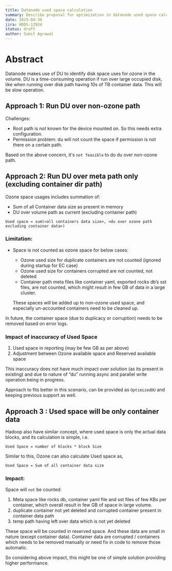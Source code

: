 ```yaml
---
title: Datanode used space calculation 
summary: Describe proposal for optimization in datanode used space calculation.
date: 2025-04-30
jira: HDDS-12924
status: draft
author: Sumit Agrawal
---
```

<!--
  Licensed under the Apache License, Version 2.0 (the "License");
  you may not use this file except in compliance with the License.
  You may obtain a copy of the License at
   http://www.apache.org/licenses/LICENSE-2.0
  Unless required by applicable law or agreed to in writing, software
  distributed under the License is distributed on an "AS IS" BASIS,
  WITHOUT WARRANTIES OR CONDITIONS OF ANY KIND, either express or implied.
  See the License for the specific language governing permissions and
  limitations under the License. See accompanying LICENSE file.
-->

# Abstract
Datanode makes use of DU to identify disk space uses for ozone in the volume.
DU is a time-consuming operation if run over large occupied disk, like when running over disk path having 10s of TB container data. This will be slow operation.


## Approach 1: Run DU over non-ozone path

Challenges:

- Root path is not known for the device mounted on. So this needs extra configuration.
- Permission problem: du will not count the space if permission is not there on a certain path.


Based on the above concern, it's `not feasible` to do du over non-ozone path.


## Approach 2: Run DU over meta path only (excluding container dir path)

Ozone space usages includes summation of:
- Sum of all Container data size as present in memory
- DU over volume path as current (excluding container path)

`Used space = sum(<all containers data size>, <du over ozone path excluding container data>)`

### Limitation:
- Space is not counted as ozone space for below cases:
  - Ozone used size for duplicate containers are not counted (ignored during startup for EC case)
  - Ozone used size for containers corrupted are not counted, not deleted
  - Container path meta files like container yaml, exported rocks db’s sst files, are not counted, which might result in few GB of data in a large cluster. 

  These spaces will be added up to non-ozone used space, and especially un-accounted containers need to be cleaned up.

In future, the container space (due to duplicacy or corruption) needs to be removed based on error logs.


### Impact of inaccuracy of Used Space

1. Used space in reporting (may be few GB as per above)
2. Adjustment between Ozone available space and Reserved available space

This inaccuracy does not have much impact over solution (as its present in existing) and due to nature of “du” running async and parallel write operation being in progress.

Approach to fits better in this scenario, can be provided as `OptimizedDU` and keeping previous support as well.

## Approach 3 : Used space will be only container data

Hadoop also have similar concept, where used space is only the actual data blocks, and its calculation is simple,
i.e. 

`Used Space = number of blocks * block Size`

Similar to this, Ozone can also calculate Used space as,

`Used Space = Sum of all container data size`

### Impact:

Space will `not` be counted:
1. Meta space like rocks db, container yaml file and sst files of few KBs per container, which overall result in few GB of space in large volume.
2. duplicate container not yet deleted and corrupted container present in container data path
3. temp path having left over data which is not yet deleted

These space will be counted in reserved space. And these data are small in nature (except container data).
Container data are corrupted / <to be deleted> containers which needs to be removed manually or need fix in code to remove those automatic.

So considering above impact, this might be one of simple solution providing higher performance.

